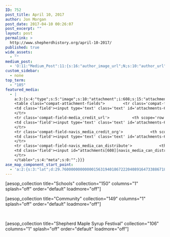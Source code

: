 ```yaml
---
ID: 752
post_title: April 10, 2017
author: Jon Morgan
post_date: 2017-04-10 00:26:07
post_excerpt: ""
layout: post
permalink: >
  http://www.shepherdhistory.org/april-10-2017/
published: true
wide_assets:
  - ""
medium_post:
  - 'O:11:"Medium_Post":11:{s:16:"author_image_url";N;s:10:"author_url";N;s:11:"byline_name";N;s:12:"byline_email";N;s:10:"cross_link";s:2:"no";s:2:"id";N;s:21:"follower_notification";s:3:"yes";s:7:"license";s:19:"all-rights-reserved";s:14:"publication_id";s:12:"881fb60cdbf3";s:6:"status";s:4:"none";s:3:"url";N;}'
custom_sidebar:
  - none
top_term:
  - "105"
featured_media:
  - |
    a:3:{s:4:"type";s:5:"image";s:10:"attachment";i:608;s:15:"attachment_data";a:33:{s:2:"id";i:608;s:5:"title";s:3:"130";s:8:"filename";s:7:"130.jpg";s:3:"url";s:65:"http://www.shepherdhistory.org/wp-content/uploads/2017/03/130.jpg";s:4:"link";s:81:"http://www.shepherdhistory.org/the-shepherd-journal-march-22-2017/attachment/130/";s:3:"alt";s:0:"";s:6:"author";s:1:"1";s:11:"description";s:0:"";s:7:"caption";s:0:"";s:4:"name";s:3:"130";s:6:"status";s:7:"inherit";s:10:"uploadedTo";i:603;s:4:"date";i:1490239444000;s:8:"modified";i:1490239446000;s:9:"menuOrder";i:0;s:4:"mime";s:10:"image/jpeg";s:4:"type";s:5:"image";s:7:"subtype";s:4:"jpeg";s:4:"icon";s:67:"http://www.shepherdhistory.org/wp-includes/images/media/default.png";s:13:"dateFormatted";s:14:"March 23, 2017";s:6:"nonces";a:3:{s:6:"update";s:10:"6b015030b6";s:6:"delete";s:10:"b0deb2f9fa";s:4:"edit";s:10:"3d411e00f8";}s:8:"editLink";s:69:"http://www.shepherdhistory.org/wp-admin/post.php?post=608&action=edit";s:4:"meta";b:0;s:10:"authorName";s:10:"Jon Morgan";s:14:"uploadedToLink";s:69:"http://www.shepherdhistory.org/wp-admin/post.php?post=603&action=edit";s:15:"uploadedToTitle";s:37:"The Shepherd Journal - March 22, 2017";s:15:"filesizeInBytes";i:211038;s:21:"filesizeHumanReadable";s:6:"206 KB";s:6:"height";i:683;s:5:"width";i:1024;s:11:"orientation";s:9:"landscape";s:5:"sizes";a:4:{s:9:"thumbnail";a:4:{s:6:"height";i:140;s:5:"width";i:140;s:3:"url";s:73:"http://www.shepherdhistory.org/wp-content/uploads/2017/03/130-140x140.jpg";s:11:"orientation";s:9:"landscape";}s:6:"medium";a:4:{s:6:"height";i:224;s:5:"width";i:336;s:3:"url";s:73:"http://www.shepherdhistory.org/wp-content/uploads/2017/03/130-336x224.jpg";s:11:"orientation";s:9:"landscape";}s:5:"large";a:4:{s:6:"height";i:514;s:5:"width";i:771;s:3:"url";s:73:"http://www.shepherdhistory.org/wp-content/uploads/2017/03/130-771x514.jpg";s:11:"orientation";s:9:"landscape";}s:4:"full";a:4:{s:3:"url";s:65:"http://www.shepherdhistory.org/wp-content/uploads/2017/03/130.jpg";s:6:"height";i:683;s:5:"width";i:1024;s:11:"orientation";s:9:"landscape";}}s:6:"compat";a:2:{s:4:"item";s:1710:"<input type="hidden" name="attachments[608][menu_order]" value="0" /><p class="media-types media-types-required-info">Required fields are marked <span class="required">*</span></p>
    <table class="compat-attachment-fields">		<tr class='compat-field-media_credit'>			<th scope='row' class='label'><label for='attachments-608-media_credit'><span class='alignleft'>Credit</span><br class='clear' /></label></th>
    <td class='field'><input type='text' class='text' id='attachments-608-media_credit' name='attachments[608][media_credit]' value=''  /></td>
    </tr>
    <tr class='compat-field-media_credit_url'>			<th scope='row' class='label'><label for='attachments-608-media_credit_url'><span class='alignleft'>Credit URL</span><br class='clear' /></label></th>
    <td class='field'><input type='text' class='text' id='attachments-608-media_credit_url' name='attachments[608][media_credit_url]' value=''  /></td>
    </tr>
    <tr class='compat-field-navis_media_credit_org'>			<th scope='row' class='label'><label for='attachments-608-navis_media_credit_org'><span class='alignleft'>Organization</span><br class='clear' /></label></th>
    <td class='field'><input type='text' class='text' id='attachments-608-navis_media_credit_org' name='attachments[608][navis_media_credit_org]' value=''  /></td>
    </tr>
    <tr class='compat-field-navis_media_can_distribute'>			<th scope='row' class='label'><label for='attachments-608-navis_media_can_distribute'><span class='alignleft'>Can<br />distribute?</span><br class='clear' /></label></th>
    <td class='field'><input id="attachments[608][navis_media_can_distribute]" name="attachments[608][navis_media_can_distribute]" type="checkbox" value="1"  /></td>
    </tr>
    </table>";s:4:"meta";s:0:"";}}}
ase_map_component_start_point:
  - 'a:2:{s:3:"lat";d:29.760000000000001563194018672220408916473388671875;s:3:"lng";d:-95.3799999999999954525264911353588104248046875;}'
---
```

[aesop_collection title="Schools" collection="150" columns="1" splash="off" order="default" loadmore="off"]

[aesop_collection title="Community" collection="149" columns="1" splash="off" order="default" loadmore="off"]

&nbsp;

[aesop_collection title="Shepherd Maple Syrup Festival" collection="106" columns="1" splash="off" order="default" loadmore="off"]